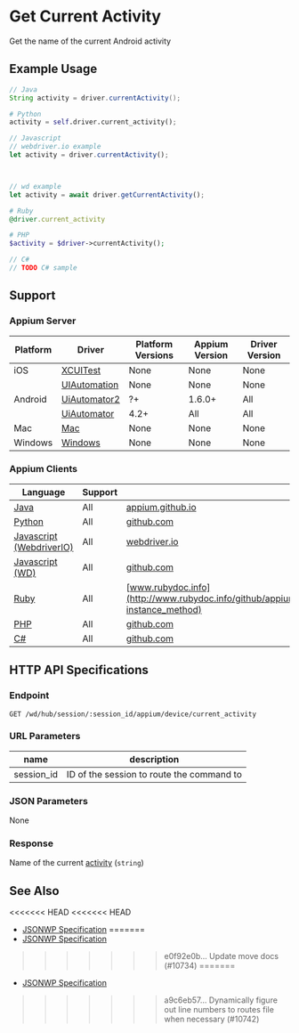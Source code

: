 # Get Current Activity

Get the name of the current Android activity
## Example Usage

```java
// Java
String activity = driver.currentActivity();

```

```python
# Python
activity = self.driver.current_activity();

```

```javascript
// Javascript
// webdriver.io example
let activity = driver.currentActivity();



// wd example
let activity = await driver.getCurrentActivity();

```

```ruby
# Ruby
@driver.current_activity

```

```php
# PHP
$activity = $driver->currentActivity();

```

```csharp
// C#
// TODO C# sample

```



## Support

### Appium Server

|Platform|Driver|Platform Versions|Appium Version|Driver Version|
|--------|----------------|------|--------------|--------------|
| iOS | [XCUITest](/docs/en/drivers/ios-xcuitest.md) | None | None | None |
|  | [UIAutomation](/docs/en/drivers/ios-uiautomation.md) | None | None | None |
| Android | [UiAutomator2](/docs/en/drivers/android-uiautomator2.md) | ?+ | 1.6.0+ | All |
|  | [UiAutomator](/docs/en/drivers/android-uiautomator.md) | 4.2+ | All | All |
| Mac | [Mac](/docs/en/drivers/mac.md) | None | None | None |
| Windows | [Windows](/docs/en/drivers/windows.md) | None | None | None |

### Appium Clients

|Language|Support|Documentation|
|--------|-------|-------------|
|[Java](https://github.com/appium/java-client/releases/latest)| All |  [appium.github.io](http://appium.github.io/java-client/io/appium/java_client/android/StartsActivity.html#currentActivity--)  |
|[Python](https://github.com/appium/python-client/releases/latest)| All |  [github.com](https://github.com/appium/python-client/blob/master/appium/webdriver/webdriver.py#L447)  |
|[Javascript (WebdriverIO)](http://webdriver.io/index.html)| All |  [webdriver.io](http://webdriver.io/api/mobile/currentActivity.html)  |
|[Javascript (WD)](https://github.com/admc/wd/releases/latest)| All |  [github.com](https://github.com/admc/wd/blob/master/lib/commands.js#L2519)  |
|[Ruby](https://github.com/appium/ruby_lib/releases/latest)| All |  [www.rubydoc.info](http://www.rubydoc.info/github/appium/ruby_lib_core/Appium/Core/Device#current_activity-instance_method)  |
|[PHP](https://github.com/appium/php-client/releases/latest)| All |  [github.com](https://github.com/appium/php-client/)  |
|[C#](https://github.com/appium/appium-dotnet-driver/releases/latest)| All |  [github.com](https://github.com/appium/appium-dotnet-driver/)  |

## HTTP API Specifications

### Endpoint

`GET /wd/hub/session/:session_id/appium/device/current_activity`

### URL Parameters

|name|description|
|----|-----------|
|session_id|ID of the session to route the command to|

### JSON Parameters

None

### Response

Name of the current [activity](https://developer.android.com/reference/android/app/Activity.html) (`string`)

## See Also

<<<<<<< HEAD
<<<<<<< HEAD
* [JSONWP Specification](https://github.com/appium/appium-base-driver/blob/master/lib/protocol/routes.js#L395)
=======
* [JSONWP Specification](https://github.com/appium/appium-base-driver/blob/master/lib/protocol/routes.js#L366)
>>>>>>> e0f92e0b... Update move docs (#10734)
=======
* [JSONWP Specification](https://github.com/appium/appium-base-driver/blob/master/lib/protocol/routes.js#L395)
>>>>>>> a9c6eb57... Dynamically figure out line numbers to routes file when necessary (#10742)
